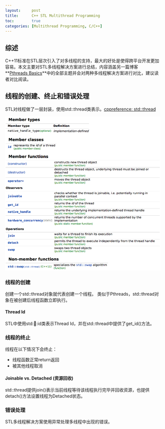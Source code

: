 ```yaml
---
layout:     post
title:      C++ STL Multithread Programming
toc:        true
categories: [Multithread Programming, C/C++]
---
```

## 综述
C++11标准在STL层次引入了对多线程的支持，最大的好处是使得跨平台开发更加容易。本文主要对STL多线程解决方案进行总结，内容涵盖另一篇博客**[Pthreads Basics](http://127.0.0.1:4000/multithread%20programming/c/c++/2020/04/06/Pthreads_Basics.html)**中的全部主题并会对两种多线程解决方案进行对比，建议读者对比阅读。

## 线程的创建、终止和错误处理
STL对线程做了一层封装，使用std::thread类表示。[cppreference: std::thread](https://en.cppreference.com/w/cpp/thread/thread)

![std::thread](/assets/images/posts/post_2020-04-12-STL_Multithread_Programming_Basics_std_thread.png)

### 线程的创建
创建一个std::thread对象就代表创建一个线程。 类似于Pthreads，std::thread对象在被创建后线程函数立即执行。

#### Thread Id
STL中使用std::thread::id类表示Thread Id，并在std::thread中提供了get_id()方法。

### 线程的终止
线程在以下情况下会终止：
* 线程函数正常return返回
* 被其他线程取消

#### Joinable vs. Detached (资源回收)
std::thread提供join()表示当前线程等待该线程执行完毕并回收资源，也提供detach()方法设置线程为Detached状态。

### 错误处理
STL多线程解决方案使用异常处理多线程中出现的错误。